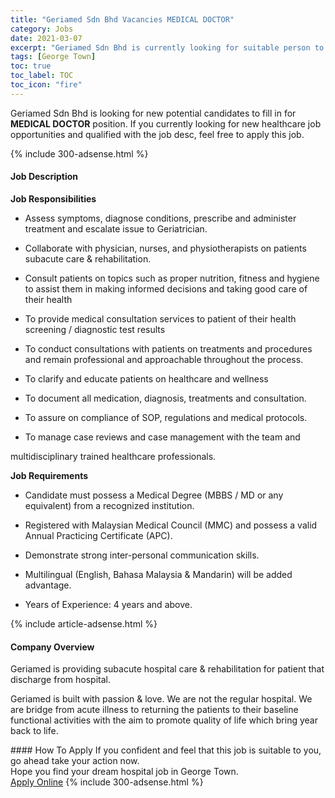 ```yaml
---
title: "Geriamed Sdn Bhd Vacancies MEDICAL DOCTOR" 
category: Jobs 
date: 2021-03-07 
excerpt: "Geriamed Sdn Bhd is currently looking for suitable person to fill in the MEDICAL DOCTOR which positioned at George Town" 
tags: [George Town] 
toc: true 
toc_label: TOC 
toc_icon: "fire" 
--- 
```


<p>Geriamed Sdn Bhd is looking for new potential candidates to fill in for <b>MEDICAL DOCTOR</b> position. If you currently looking for new healthcare job opportunities and qualified with the job desc, feel free to apply this job.
</p>{% include 300-adsense.html %} 
<div><div><h4>Job Description</h4></div><div><div><span><div><p><strong>Job Responsibilities</strong></p><ul><li>Assess symptoms, diagnose&#160;conditions, prescribe and administer treatment and escalate issue to Geriatrician.</li></ul><ul><li>Collaborate with&#160;physician, nurses, and physiotherapists on patients subacute care &amp; rehabilitation.</li></ul><ul><li>Consult patients on topics such as proper nutrition, fitness and hygiene to assist them in making informed decisions and taking good care of their health</li></ul><ul><li>To provide medical consultation services to patient of their health screening / diagnostic test results</li></ul><ul><li>To conduct consultations with patients on treatments and procedures and remain professional and approachable throughout the process.</li></ul><ul><li>To clarify and educate patients on healthcare and wellness</li></ul><ul><li>To document all medication, diagnosis, treatments and consultation.</li></ul><ul><li>To assure on compliance of SOP, regulations and medical protocols.</li></ul><ul><li>To manage case reviews and case management with the team and</li></ul><p>multidisciplinary trained healthcare professionals.</p><p><strong>Job Requirements</strong></p><ul><li>Candidate must possess a Medical Degree (MBBS / MD or any equivalent) from a recognized institution.</li></ul><ul><li>Registered with Malaysian Medical Council (MMC) and possess a valid Annual Practicing Certificate (APC).</li></ul><ul><li>Demonstrate strong inter-personal communication skills.</li></ul><ul><li>Multilingual (English, Bahasa Malaysia &amp; Mandarin) will be added advantage.</li></ul><ul><li>Years of Experience: 4 years and above.</li></ul></div></span></div></div></div> 
{% include article-adsense.html %} 
<div><div><h4>Company Overview</h4></div><div><div><span><div><p>Geriamed is providing subacute hospital care &amp; rehabilitation for patient that discharge from hospital.</p><p>Geriamed is built with passion &amp; love. We are not the regular hospital. We are bridge from acute illness to returning the patients to their baseline functional activities with the aim to promote quality of life which bring year back to life.</p></div></span></div></div></div> 
#### How To Apply 
If you confident and feel that this job is suitable to you, go ahead take your action now. <br/> 
Hope you find your dream hospital job in George Town. <br/> 
<a href="https://www.jobstreet.com.my/en/job/medical-doctor-4484905?jobId=jobstreet-my-job-4484905" class="btn btn--warning" target="_blank" rel="nofollow noopenner">Apply Online</a> 
{% include 300-adsense.html %} 